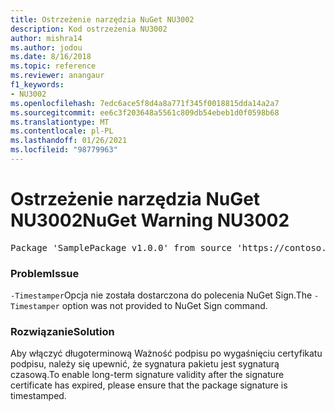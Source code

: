 ```yaml
---
title: Ostrzeżenie narzędzia NuGet NU3002
description: Kod ostrzeżenia NU3002
author: mishra14
ms.author: jodou
ms.date: 8/16/2018
ms.topic: reference
ms.reviewer: anangaur
f1_keywords:
- NU3002
ms.openlocfilehash: 7edc6ace5f8d4a8a771f345f0018815dda14a2a7
ms.sourcegitcommit: ee6c3f203648a5561c809db54ebeb1d0f0598b68
ms.translationtype: MT
ms.contentlocale: pl-PL
ms.lasthandoff: 01/26/2021
ms.locfileid: "98779963"
---
```

# <a name="nuget-warning-nu3002"></a><span data-ttu-id="17849-103">Ostrzeżenie narzędzia NuGet NU3002</span><span class="sxs-lookup"><span data-stu-id="17849-103">NuGet Warning NU3002</span></span>

<pre>Package 'SamplePackage v1.0.0' from source 'https://contoso.com/index.json': The '-Timestamper' option was not provided. The signed package will not be timestamped. To learn more about this option, please visit https://docs.nuget.org/docs/reference/command-line-reference.</pre>

### <a name="issue"></a><span data-ttu-id="17849-104">Problem</span><span class="sxs-lookup"><span data-stu-id="17849-104">Issue</span></span>

<span data-ttu-id="17849-105">`-Timestamper`Opcja nie została dostarczona do polecenia NuGet Sign.</span><span class="sxs-lookup"><span data-stu-id="17849-105">The `-Timestamper` option was not provided to NuGet Sign command.</span></span>


### <a name="solution"></a><span data-ttu-id="17849-106">Rozwiązanie</span><span class="sxs-lookup"><span data-stu-id="17849-106">Solution</span></span>

<span data-ttu-id="17849-107">Aby włączyć długoterminową Ważność podpisu po wygaśnięciu certyfikatu podpisu, należy się upewnić, że sygnatura pakietu jest sygnaturą czasową.</span><span class="sxs-lookup"><span data-stu-id="17849-107">To enable long-term signature validity after the signature certificate has expired, please ensure that the package signature is timestamped.</span></span>


